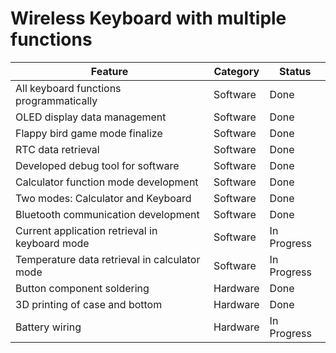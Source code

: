 # Wireless Keyboard with multiple functions
| Feature                                         | Category | Status      |
|-------------------------------------------------|----------|-------------|
| All keyboard functions programmatically         | Software | Done        |
| OLED display data management                    | Software | Done        |
| Flappy bird game mode finalize                  | Software | Done        |
| RTC data retrieval                              | Software | Done        |
| Developed debug tool for software               | Software | Done        |
| Calculator function mode development            | Software | Done        |
| Two modes: Calculator and Keyboard              | Software | Done        |
| Bluetooth communication development             | Software | Done        |
| Current application retrieval in keyboard mode  | Software | In Progress |
| Temperature data retrieval in calculator mode   | Software | In Progress |
| Button component soldering                      | Hardware | Done        |
| 3D printing of case and bottom                  | Hardware | Done        |
| Battery wiring                                  | Hardware | In Progress |